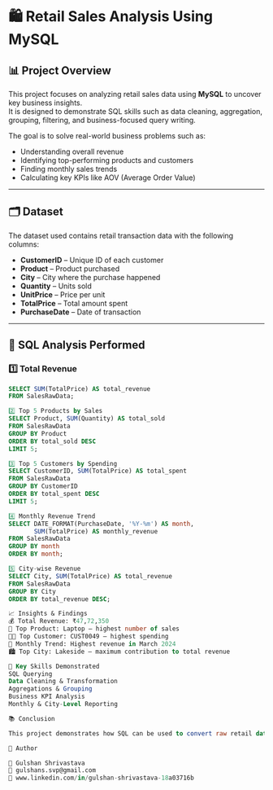 # 🛍️ Retail Sales Analysis Using MySQL

## 📊 Project Overview
This project focuses on analyzing retail sales data using **MySQL** to uncover key business insights.  
It is designed to demonstrate SQL skills such as data cleaning, aggregation, grouping, filtering, and business-focused query writing.

The goal is to solve real-world business problems such as:
- Understanding overall revenue
- Identifying top-performing products and customers
- Finding monthly sales trends
- Calculating key KPIs like AOV (Average Order Value)

---

## 🗂️ Dataset
The dataset used contains retail transaction data with the following columns:

- **CustomerID** – Unique ID of each customer  
- **Product** – Product purchased  
- **City** – City where the purchase happened  
- **Quantity** – Units sold  
- **UnitPrice** – Price per unit  
- **TotalPrice** – Total amount spent  
- **PurchaseDate** – Date of transaction

---

## 📌 SQL Analysis Performed

### 1️⃣ Total Revenue  
```sql
SELECT SUM(TotalPrice) AS total_revenue
FROM SalesRawData;

2️⃣ Top 5 Products by Sales
SELECT Product, SUM(Quantity) AS total_sold
FROM SalesRawData
GROUP BY Product
ORDER BY total_sold DESC
LIMIT 5;

3️⃣ Top 5 Customers by Spending
SELECT CustomerID, SUM(TotalPrice) AS total_spent
FROM SalesRawData
GROUP BY CustomerID
ORDER BY total_spent DESC
LIMIT 5;

4️⃣ Monthly Revenue Trend
SELECT DATE_FORMAT(PurchaseDate, '%Y-%m') AS month,
       SUM(TotalPrice) AS monthly_revenue
FROM SalesRawData
GROUP BY month
ORDER BY month;

5️⃣ City-wise Revenue
SELECT City, SUM(TotalPrice) AS total_revenue
FROM SalesRawData
GROUP BY City
ORDER BY total_revenue DESC;

📈 Insights & Findings
💰 Total Revenue: ₹47,72,350
🥇 Top Product: Laptop — highest number of sales
🧑‍💼 Top Customer: CUST0049 — highest spending
📆 Monthly Trend: Highest revenue in March 2024
🏙️ Top City: Lakeside — maximum contribution to total revenue

🧠 Key Skills Demonstrated
SQL Querying
Data Cleaning & Transformation
Aggregations & Grouping
Business KPI Analysis
Monthly & City-Level Reporting

📚 Conclusion

This project demonstrates how SQL can be used to convert raw retail data into actionable business insights. It’s an excellent starting point for data analysts to build their portfolios and showcase SQL skills to recruiters.

📌 Author

👤 Gulshan Shrivastava
📧 gulshans.svp@gmail.com
💼 www.linkedin.com/in/gulshan-shrivastava-18a03716b
